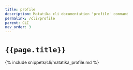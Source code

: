 ```yaml
---
title: profile
description: Matatika cli documentation 'profile' command
permalink: /cli/profile
parent: CLI
nav_order: 3
---
```


# `{{page.title}}`

{% include snippets/cli/matatika_profile.md %}